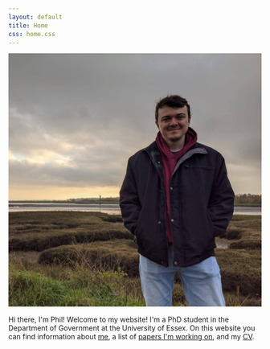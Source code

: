 ```yaml
---
layout: default
title: Home
css: home.css
---
```

<img src="/assets/images/me.jpg">

Hi there, I'm Phil! Welcome to my website! I'm a PhD student in the Department of Government at the University of Essex. On this website you can find information about [me](\about), a list of [papers I'm working on](\publications), and my [CV](\philswatton_cv.pdf).